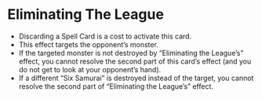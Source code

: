 # Eliminating The League

*   Discarding a Spell Card is a cost to activate this card.
*   This effect targets the opponent’s monster.
*   If the targeted monster is not destroyed by “Eliminating the League’s” effect, you cannot resolve the second part of this card’s effect (and you do not get to look at your opponent’s hand).
*   If a different “Six Samurai” is destroyed instead of the target, you cannot resolve the second part of “Eliminating the League’s” effect.
